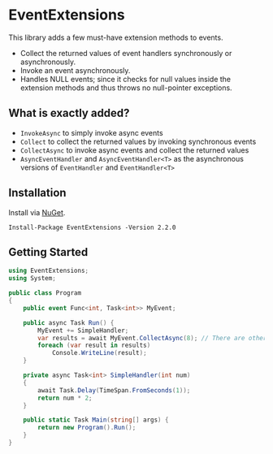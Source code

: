 # EventExtensions
This library adds a few must-have extension methods to events.

- Collect the returned values of event handlers synchronously or asynchronously.
- Invoke an event asynchronously.
- Handles NULL events; since it checks for null values inside the extension methods and thus throws no null-pointer exceptions.

## What is exactly added?
- `InvokeAsync` to simply invoke async events
- `Collect` to collect the returned values by invoking synchronous events
- `CollectAsync` to invoke async events and collect the returned values
- `AsyncEventHandler` and `AsyncEventHandler<T>` as the asynchronous versions of `EventHandler` and `EventHandler<T>`

## Installation
Install via <a href="https://www.nuget.org/packages/EventExtensions/">NuGet</a>.

    Install-Package EventExtensions -Version 2.2.0

## Getting Started

```csharp
using EventExtensions;
using System;

public class Program
{
    public event Func<int, Task<int>> MyEvent;

    public async Task Run() {
        MyEvent += SimpleHandler;
        var results = await MyEvent.CollectAsync(8); // There are other flavors to this method such as 'InvokeAsync'
        foreach (var result in results)
            Console.WriteLine(result);
    }

    private async Task<int> SimpleHandler(int num)
    {
        await Task.Delay(TimeSpan.FromSeconds(1));
        return num * 2;
    }

    public static Task Main(string[] args) {
        return new Program().Run();
    }
}
```
